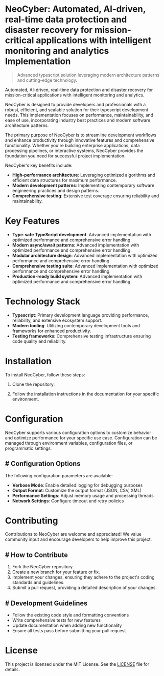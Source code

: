 <!-- fallback_NeoCyber_20250802193358_84889 -->

# NeoCyber: Automated, AI-driven, real-time data protection and disaster recovery for mission-critical applications with intelligent monitoring and analytics Implementation
> Advanced typescript solution leveraging modern architecture patterns and cutting-edge technology.

Automated, AI-driven, real-time data protection and disaster recovery for mission-critical applications with intelligent monitoring and analytics.

NeoCyber is designed to provide developers and professionals with a robust, efficient, and scalable solution for their typescript development needs. This implementation focuses on performance, maintainability, and ease of use, incorporating industry best practices and modern software architecture patterns.

The primary purpose of NeoCyber is to streamline development workflows and enhance productivity through innovative features and comprehensive functionality. Whether you're building enterprise applications, data processing pipelines, or interactive systems, NeoCyber provides the foundation you need for successful project implementation.

NeoCyber's key benefits include:

* **High-performance architecture**: Leveraging optimized algorithms and efficient data structures for maximum performance.
* **Modern development patterns**: Implementing contemporary software engineering practices and design patterns.
* **Comprehensive testing**: Extensive test coverage ensuring reliability and maintainability.

# Key Features

* **Type-safe TypeScript development**: Advanced implementation with optimized performance and comprehensive error handling.
* **Modern async/await patterns**: Advanced implementation with optimized performance and comprehensive error handling.
* **Modular architecture design**: Advanced implementation with optimized performance and comprehensive error handling.
* **Comprehensive testing suite**: Advanced implementation with optimized performance and comprehensive error handling.
* **Production-ready build system**: Advanced implementation with optimized performance and comprehensive error handling.

# Technology Stack

* **Typescript**: Primary development language providing performance, reliability, and extensive ecosystem support.
* **Modern tooling**: Utilizing contemporary development tools and frameworks for enhanced productivity.
* **Testing frameworks**: Comprehensive testing infrastructure ensuring code quality and reliability.

# Installation

To install NeoCyber, follow these steps:

1. Clone the repository:


2. Follow the installation instructions in the documentation for your specific environment.

# Configuration

NeoCyber supports various configuration options to customize behavior and optimize performance for your specific use case. Configuration can be managed through environment variables, configuration files, or programmatic settings.

## # Configuration Options

The following configuration parameters are available:

* **Verbose Mode**: Enable detailed logging for debugging purposes
* **Output Format**: Customize the output format (JSON, CSV, XML)
* **Performance Settings**: Adjust memory usage and processing threads
* **Network Settings**: Configure timeout and retry policies

# Contributing

Contributions to NeoCyber are welcome and appreciated! We value community input and encourage developers to help improve this project.

## # How to Contribute

1. Fork the NeoCyber repository.
2. Create a new branch for your feature or fix.
3. Implement your changes, ensuring they adhere to the project's coding standards and guidelines.
4. Submit a pull request, providing a detailed description of your changes.

## # Development Guidelines

* Follow the existing code style and formatting conventions
* Write comprehensive tests for new features
* Update documentation when adding new functionality
* Ensure all tests pass before submitting your pull request

# License

This project is licensed under the MIT License. See the [LICENSE](https://github.com/cerenyilmazjinx/NeoCyber/blob/main/LICENSE) file for details.
